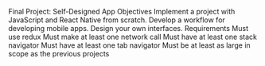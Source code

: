 Final Project: Self-Designed App
Objectives
Implement a project with JavaScript and React Native from scratch.
Develop a workflow for developing mobile apps.
Design your own interfaces.
Requirements
Must use redux
Must make at least one network call
Must have at least one stack navigator
Must have at least one tab navigator
Must be at least as large in scope as the previous projects
